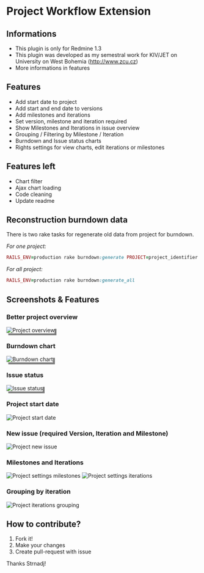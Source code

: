 # Project Workflow Extension

## Informations

* This plugin is only for Redmine 1.3
* This plugin was developed as my semestral work for KIV/JET on
  University on West Bohemia (http://www.zcu.cz)
* More informations in features

## Features

* Add start date to project
* Add start and end date to versions
* Add milestones and iterations
* Set version, milestone and iteration required
* Show Milestones and Iterations in issue overview
* Grouping / Filtering by Milestone / Iteration
* Burndown and Issue status charts
* Rights settings for view charts, edit iterations or milestones

## Features left

* Chart filter
* Ajax chart loading
* Code cleaning
* Update readme

## Reconstruction burndown data

There is two rake tasks for regenerate old data from project for
burndown.

*For one project:*

```ruby
RAILS_ENV=production rake burndown:generate PROJECT=project_identifier
```

*For all project:*

```ruby
RAILS_ENV=production rake burndown:generate_all
```

## Screenshots &amp; Features

### Better project overview

<img src="https://raw.github.com/Strnadj/redmine13_project_workflow_extension/master/readme_data/overview.png" alt="Project overview"  style="box-shadow: 5px 5px rgba(0, 0, 0, .5);" />

### Burndown chart
<img src="https://raw.github.com/Strnadj/redmine13_project_workflow_extension/master/readme_data/burndown.png" alt="Burndown chart"  style="box-shadow: 5px 5px rgba(0, 0, 0, .5);" />

### Issue status
<img src="https://raw.github.com/Strnadj/redmine13_project_workflow_extension/master/readme_data/issue_status.png" alt="Issue status"  style="box-shadow: 5px 5px rgba(0, 0, 0, .5);" />

### Project start date

<img src="https://raw.github.com/Strnadj/redmine13_project_workflow_extension/master/readme_data/project.png" alt="Project start date" />

### New issue (required Version, Iteration and Milestone)

<img src="https://raw.github.com/Strnadj/redmine13_project_workflow_extension/master/readme_data/new_issue.png" alt="Project new issue" />

### Milestones and Iterations

<img src="https://raw.github.com/Strnadj/redmine13_project_workflow_extension/master/readme_data/milestones.png" alt="Project settings milestones" />

<img src="https://raw.github.com/Strnadj/redmine13_project_workflow_extension/master/readme_data/iterations.png" alt="Project settings iterations" />

### Grouping by iteration

<img src="https://raw.github.com/Strnadj/redmine13_project_workflow_extension/master/readme_data/grouping.png" alt="Project iterations grouping" />

## How to contribute?

1. Fork it!
2. Make your changes
3. Create pull-request with issue

Thanks Strnadj!
